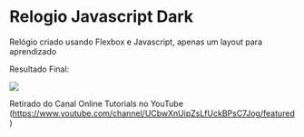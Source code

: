# Relogio Javascript Dark

Relógio criado usando Flexbox e Javascript, apenas um layout para aprendizado

Resultado Final:

![](/img/clock-example.png)

Retirado do Canal Online Tutorials no YouTube 
(<https://www.youtube.com/channel/UCbwXnUipZsLfUckBPsC7Jog/featured>)